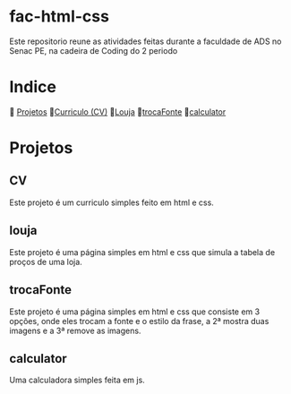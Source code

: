 # fac-html-css
Este repositorio reune as atividades feitas durante a faculdade de ADS no Senac PE, na cadeira de Coding do 2 periodo

# Indice
🔷 [Projetos](#projetos)
  🔹[Curriculo (CV)](#cv)
  🔹[Louja](#louja)
  🔹[trocaFonte](#trocafonte)
  🔹[calculator](#calculator)


# Projetos
## CV
Este projeto é um curriculo simples feito em html e css.

## louja
Este projeto é uma página simples em html e css que simula a tabela de proços de uma loja.

## trocaFonte
Este projeto é uma página simples em html e css que consiste em 3 opções, onde eles trocam a fonte e o estilo da frase, a 2ª mostra duas imagens e a 3ª remove as imagens.

## calculator
Uma calculadora simples feita em js.
